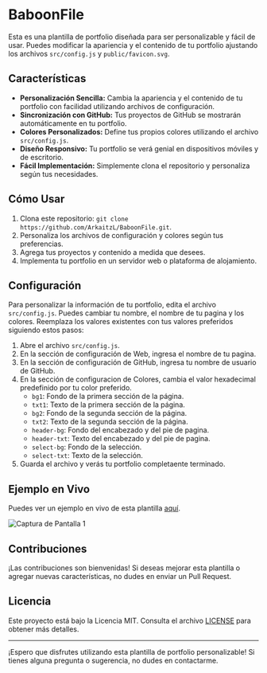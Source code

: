 # BaboonFile

Esta es una plantilla de portfolio diseñada para ser personalizable y fácil de usar. Puedes modificar la apariencia y el contenido de tu portfolio ajustando los archivos `src/config.js` y `public/favicon.svg`.

## Características

- **Personalización Sencilla:** Cambia la apariencia y el contenido de tu portfolio con facilidad utilizando archivos de configuración.
- **Sincronización con GitHub:** Tus proyectos de GitHub se mostrarán automáticamente en tu portfolio.
- **Colores Personalizados:** Define tus propios colores utilizando el archivo `src/config.js`.
- **Diseño Responsivo:** Tu portfolio se verá genial en dispositivos móviles y de escritorio.
- **Fácil Implementación:** Simplemente clona el repositorio y personaliza según tus necesidades.

## Cómo Usar

1. Clona este repositorio: `git clone https://github.com/ArkaitzL/BaboonFile.git`.
2. Personaliza los archivos de configuración y colores según tus preferencias.
3. Agrega tus proyectos y contenido a medida que desees.
4. Implementa tu portfolio en un servidor web o plataforma de alojamiento.

## Configuración

Para personalizar la información de tu portfolio, edita el archivo `src/config.js`. Puedes cambiar tu nombre, el nombre de tu pagina y los colores. Reemplaza los valores existentes con tus valores preferidos siguiendo estos pasos:

1. Abre el archivo `src/config.js`.
2. En la sección de configuración de Web, ingresa el nombre de tu pagina.
3. En la sección de configuración de GitHub, ingresa tu nombre de usuario de GitHub.
4. En la sección de configuracion de Colores, cambia el valor hexadecimal predefinido por tu color preferido.
   - `bg1`: Fondo de la primera sección de la página.
   - `txt1`: Texto de la primera sección de la página.
   - `bg2`: Fondo de la segunda sección de la página.
   - `txt2`: Texto de la segunda sección de la página.
   - `header-bg`: Fondo del encabezado y del pie de pagina.
   - `header-txt`: Texto del encabezado y del pie de pagina.
   - `select-bg`: Fondo de la selección.
   - `select-txt`: Texto de la selección.
6. Guarda el archivo y verás tu portfolio completaente terminado.

## Ejemplo en Vivo

Puedes ver un ejemplo en vivo de esta plantilla [aquí](https://baboon.games/).

![Captura de Pantalla 1](https://media.discordapp.net/attachments/1169937250126135306/1169937273723310110/image.png?ex=655737fe&is=6544c2fe&hm=804b41133016c0a36222ac5275f61c452972b2b78ad08d5281524afd2c608b61&=&width=1360&height=662)

## Contribuciones

¡Las contribuciones son bienvenidas! Si deseas mejorar esta plantilla o agregar nuevas características, no dudes en enviar un Pull Request.

## Licencia

Este proyecto está bajo la Licencia MIT. Consulta el archivo [LICENSE](LICENSE) para obtener más detalles.

---

¡Espero que disfrutes utilizando esta plantilla de portfolio personalizable! Si tienes alguna pregunta o sugerencia, no dudes en contactarme.
